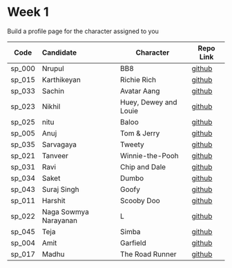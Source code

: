 # Week 1

Build a profile page for the character assigned to you



| Code   | Candidate             | Character             | Repo Link                                                    |
| ------ | :-------------------- | --------------------- | ------------------------------------------------------------ |
| sp_000 | Nrupul                | BB8                   | [github](https://github.com/nrupuld/masai-week-1)            |
| sp_015 | Karthikeyan           | Richie Rich           | [github](https://github.com/karthikeyanranasthala/masai-week-1) |
| sp_033 | Sachin                | Avatar Aang           | [github](https://github.com/sachinkapalidigi/masai-week-1)   |
| sp_023 | Nikhil                | Huey, Dewey and Louie | [github](https://github.com/nikhilgudur/masai-week-1)        |
| sp_025 | nitu                  | Baloo                 | [github](https://github.com/nitu023/masai-week-1)            |
| sp_005 | Anuj                  | Tom & Jerry           | [github](https://github.com/choudharyanuj/masai-week-1)      |
| sp_035 | Sarvagaya             | Tweety                | [github](https://github.com/sarvagaya/masai-week-1)          |
| sp_021 | Tanveer               | Winnie-the-Pooh       | [github](https://github.com/tanveer86/masai-week-1)          |
| sp_031 | Ravi                  | Chip and Dale         | [github](https://github.com/ravigornal/masai-week-1)         |
| sp_034 | Saket                 | Dumbo                 | [github](https://github.com/SaketParas/masasi-week-1)        |
| sp_043 | Suraj Singh           | Goofy                 | [github](https://github.com/Suraj10074/masai-week-1)         |
| sp_011 | Harshit               | Scooby Doo            | [github](https://github.com/harshit860/masai-week-1)         |
| sp_022 | Naga Sowmya Narayanan | L                     | [github](https://github.com/Naga12031998/masai-week-2/tree/master/masai/week_1) |
| sp_045 | Teja                  | Simba                 | [github](https://github.com/Tejas-AI/masai-project-1)        |
| sp_004 | Amit                  | Garfield              | [github](https://github.com/amit036/masai-week-1)            |
| sp_017 | Madhu                 | The Road Runner       | [github]( https://github.com/Madhu-kum/masai-week-1.git)     |

###### 